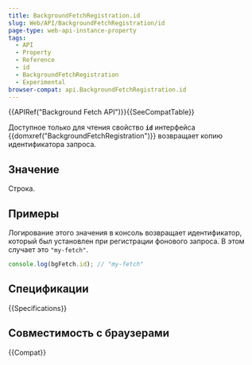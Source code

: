```yaml
---
title: BackgroundFetchRegistration.id
slug: Web/API/BackgroundFetchRegistration/id
page-type: web-api-instance-property
tags:
  - API
  - Property
  - Reference
  - id
  - BackgroundFetchRegistration
  - Experimental
browser-compat: api.BackgroundFetchRegistration.id
---
```


{{APIRef("Background Fetch API")}}{{SeeCompatTable}}

Доступное только для чтения свойство **`id`** интерфейса {{domxref("BackgroundFetchRegistration")}} возвращает копию идентификатора запроса.

## Значение

Строка.

## Примеры

Логирование этого значения в консоль возвращает идентификатор, который был установлен при регистрации фонового запроса. В этом случает это `"my-fetch"`.

```js
console.log(bgFetch.id); // "my-fetch"
```

## Спецификации

{{Specifications}}

## Совместимость с браузерами

{{Compat}}

